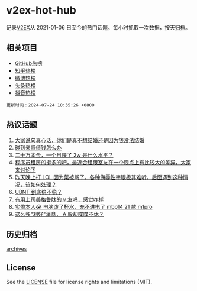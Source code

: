 # v2ex-hot-hub

 记录[V2EX](https://www.v2ex.com/)从 2021-01-06 日至今的热门话题。每小时抓取一次数据，按天[归档](archives)。
 
 ## 相关项目

- [GitHub热榜](https://github.com/lonnyzhang423/github-hot-hub)
- [知乎热榜](https://github.com/lonnyzhang423/zhihu-hot-hub)
- [微博热榜](https://github.com/lonnyzhang423/weibo-hot-hub)
- [头条热榜](https://github.com/lonnyzhang423/toutiao-hot-hub)
- [抖音热榜](https://github.com/lonnyzhang423/douyin-hot-hub)


 `更新时间：2024-07-24 10:35:26 +0800`

## 热议话题

1. [大家说句真心话，你们是真不想结婚还是因为钱没法结婚](https://www.v2ex.com/t/1059354)
1. [碰到亲戚借钱怎么办](https://www.v2ex.com/t/1059397)
1. [二十万本金，一个月赚了 2w 是什么水平？](https://www.v2ex.com/t/1059391)
1. [程序员租房的挺多的吧，最近合租跟室友在一个观点上有比较大的差异，大家来讨论下](https://www.v2ex.com/t/1059376)
1. [昨天晚上打 LOL 因为菜被骂了，各种侮辱性字眼极其难听，后面遇到这种情况，该如何处理？](https://www.v2ex.com/t/1059520)
1. [UBNT 到底稳不稳？](https://www.v2ex.com/t/1059427)
1. [有用上司美格鲁肽的 v 友吗，感觉咋样](https://www.v2ex.com/t/1059421)
1. [实惨本人😭 电脑泼了杯水，充不进电了 mbp14 21 款 m1pro](https://www.v2ex.com/t/1059361)
1. [这么多"利好"消息， A 股却喋喋不休？](https://www.v2ex.com/t/1059584)

## 历史归档

[archives](archives)

## License

See the [LICENSE](LICENSE) file for license rights and limitations (MIT).
